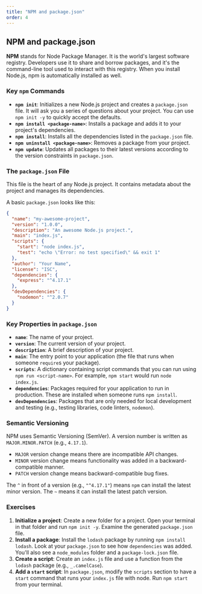 ```yaml
---
title: "NPM and package.json"
order: 4
---
```


## NPM and package.json

**NPM** stands for Node Package Manager. It is the world's largest software registry. Developers use it to share and borrow packages, and it's the command-line tool used to interact with this registry. When you install Node.js, npm is automatically installed as well.

### Key `npm` Commands

-   **`npm init`**: Initializes a new Node.js project and creates a `package.json` file. It will ask you a series of questions about your project. You can use `npm init -y` to quickly accept the defaults.
-   **`npm install <package-name>`**: Installs a package and adds it to your project's dependencies.
-   **`npm install`**: Installs all the dependencies listed in the `package.json` file.
-   **`npm uninstall <package-name>`**: Removes a package from your project.
-   **`npm update`**: Updates all packages to their latest versions according to the version constraints in `package.json`.

### The `package.json` File

This file is the heart of any Node.js project. It contains metadata about the project and manages its dependencies.

A basic `package.json` looks like this:

```json
{
  "name": "my-awesome-project",
  "version": "1.0.0",
  "description": "An awesome Node.js project.",
  "main": "index.js",
  "scripts": {
    "start": "node index.js",
    "test": "echo \"Error: no test specified\" && exit 1"
  },
  "author": "Your Name",
  "license": "ISC",
  "dependencies": {
    "express": "^4.17.1"
  },
  "devDependencies": {
    "nodemon": "^2.0.7"
  }
}
```

### Key Properties in `package.json`

-   **`name`**: The name of your project.
-   **`version`**: The current version of your project.
-   **`description`**: A brief description of your project.
-   **`main`**: The entry point to your application (the file that runs when someone `require`s your package).
-   **`scripts`**: A dictionary containing script commands that you can run using `npm run <script-name>`. For example, `npm start` would run `node index.js`.
-   **`dependencies`**: Packages required for your application to run in production. These are installed when someone runs `npm install`.
-   **`devDependencies`**: Packages that are only needed for local development and testing (e.g., testing libraries, code linters, `nodemon`).

### Semantic Versioning

NPM uses Semantic Versioning (SemVer). A version number is written as `MAJOR.MINOR.PATCH` (e.g., `4.17.1`).
-   `MAJOR` version change means there are incompatible API changes.
-   `MINOR` version change means functionality was added in a backward-compatible manner.
-   `PATCH` version change means backward-compatible bug fixes.

The `^` in front of a version (e.g., `"^4.17.1"`) means `npm` can install the latest minor version. The `~` means it can install the latest patch version.

### Exercises

1.  **Initialize a project**: Create a new folder for a project. Open your terminal in that folder and run `npm init -y`. Examine the generated `package.json` file.
2.  **Install a package**: Install the `lodash` package by running `npm install lodash`. Look at your `package.json` to see how `dependencies` was added. You'll also see a `node_modules` folder and a `package-lock.json` file.
3.  **Create a script**: Create an `index.js` file and use a function from the `lodash` package (e.g., `_.camelCase`).
4.  **Add a `start` script**: In `package.json`, modify the `scripts` section to have a `start` command that runs your `index.js` file with node. Run `npm start` from your terminal.
